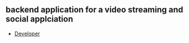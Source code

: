## backend application for a video streaming and social applciation

- [Developer](https://github.com/darkxxdevs)
